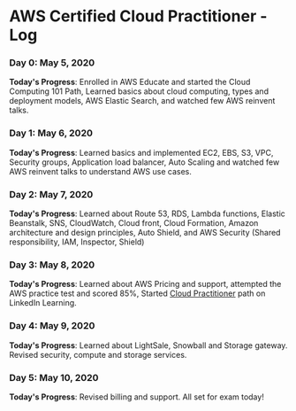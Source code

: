 # AWS Certified Cloud Practitioner - Log

### Day 0: May 5, 2020

**Today's Progress**: Enrolled in AWS Educate and started the Cloud Computing 101 Path, Learned basics about cloud computing, types and deployment models, AWS Elastic Search, and watched few AWS reinvent talks. 

### Day 1: May 6, 2020

**Today's Progress**: Learned basics and implemented EC2, EBS, S3, VPC, Security groups, Application load balancer, Auto Scaling and watched few AWS reinvent talks to understand AWS use cases.

### Day 2: May 7, 2020

**Today's Progress**: Learned about Route 53, RDS, Lambda functions, Elastic Beanstalk, SNS, CloudWatch, Cloud front, Cloud Formation, Amazon architecture and design principles, Auto Shield, and AWS Security (Shared responsibility, IAM, Inspector, Shield)

### Day 3: May 8, 2020

**Today's Progress**: Learned about AWS Pricing and support, attempted the AWS practice test and scored 85%, Started [Cloud Practitioner](https://www.linkedin.com/learning/paths/prepare-for-the-aws-certified-cloud-practitioner-exam) path on LinkedIn Learning.  

### Day 4: May 9, 2020

**Today's Progress**: Learned about LightSale, Snowball and Storage gateway. Revised security, compute and storage services.

### Day 5: May 10, 2020

**Today's Progress**: Revised billing and support. All set for exam today!